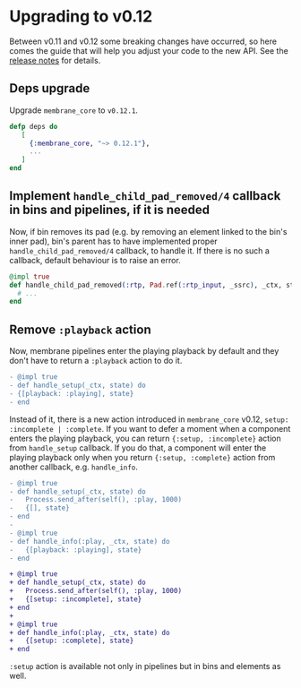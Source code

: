 # Upgrading to v0.12

Between v0.11 and v0.12 some breaking changes have occurred, so here comes the guide that will help you adjust your code to the new API. See the [release notes](https://github.com/membraneframework/membrane_core/releases/tag/v0.12.1) for details.

## Deps upgrade

Upgrade `membrane_core` to `v0.12.1`.

```elixir 
defp deps do
   [
     {:membrane_core, "~> 0.12.1"},
     ...
   ]
end
```

## Implement `handle_child_pad_removed/4` callback in bins and pipelines, if it is needed

Now, if bin removes its pad (e.g. by removing an element linked to the bin's inner pad), bin's parent has to have implemented proper `handle_child_pad_removed/4` callback, to handle it. If there is no such a callback, default behaviour is to raise an error. 

```elixir
@impl true
def handle_child_pad_removed(:rtp, Pad.ref(:rtp_input, _ssrc), _ctx, state) do
  # ...
end
```

## Remove `:playback` action

Now, membrane pipelines enter the playing playback by default and they don't have to return a `:playback` action to do it. 

```diff
- @impl true 
- def handle_setup(_ctx, state) do
- {[playback: :playing], state}
- end
```
Instead of it, there is a new action introduced in `membrane_core` v0.12, `setup: :incomplete | :complete`. If you want to defer a moment when a component enters the playing playback, you can return `{:setup, :incomplete}` action from `handle_setup` callback. If you do that, a component will enter the playing playback only when you return `{:setup, :complete}` action from another callback, e.g. `handle_info`.

```diff 
- @impl true 
- def handle_setup(_ctx, state) do
-   Process.send_after(self(), :play, 1000)
-   {[], state}
- end
-
- @impl true 
- def handle_info(:play, _ctx, state) do
-   {[playback: :playing], state} 
- end

+ @impl true 
+ def handle_setup(_ctx, state) do
+   Process.send_after(self(), :play, 1000)
+   {[setup: :incomplete], state}
+ end
+
+ @impl true
+ def handle_info(:play, _ctx, state) do
+   {[setup: :complete], state}
+ end
```

`:setup` action is available not only in pipelines but in bins and elements as well.
